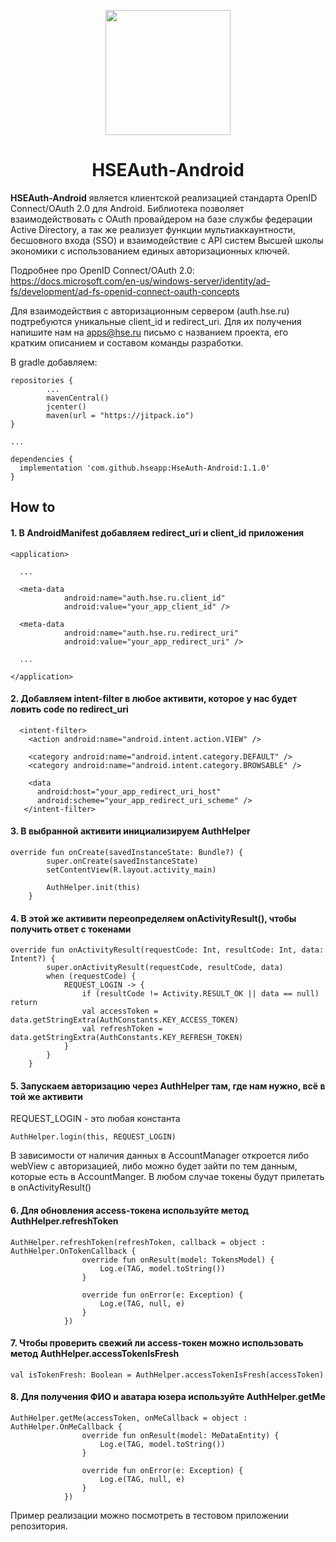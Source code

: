 <p align="center">
  <a href="https://digital.hse.ru">
    <img width="200px" src="https://hse-media.hb.bizmrg.com/hsecore/hse-digital-logo-light/image-1582238921120.svg">
  </a>
</p>

<h1 align="center">HSEAuth-Android</h1>

**HSEAuth-Android** является клиентской реализацией стандарта OpenID Connect/OAuth 2.0 для Android. Библиотека позволяет взаимодействовать с OAuth провайдером на базе службы федерации Active Directory, а так же реализует функции мультиаккаунтности, бесшовного входа (SSO) и взаимодействие с API систем Высшей школы экономики с использованием единых авторизационных ключей.

Подробнее про OpenID Connect/OAuth 2.0: https://docs.microsoft.com/en-us/windows-server/identity/ad-fs/development/ad-fs-openid-connect-oauth-concepts

Для взаимодействия с авторизационным сервером (auth.hse.ru) подтребуются уникальные client_id и redirect_uri. Для их получения напишите нам на apps@hse.ru письмо с названием проекта, его кратким описанием и составом команды разработки.

В gradle добавляем:
```
repositories {
        ...
        mavenCentral()
        jcenter()
        maven(url = "https://jitpack.io")
}
    
...

dependencies {
  implementation 'com.github.hseapp:HseAuth-Android:1.1.0'
}
```

## How to

#### 1. В AndroidManifest добавляем redirect_uri и client_id приложения
```
<application>
  
  ...
  
  <meta-data
            android:name="auth.hse.ru.client_id"
            android:value="your_app_client_id" />
            
  <meta-data
            android:name="auth.hse.ru.redirect_uri"
            android:value="your_app_redirect_uri" />
            
  ...
  
</application>
```

#### 2. Добавляем intent-filter в любое активити, которое у нас будет ловить code по redirect_uri

```
  <intent-filter>
    <action android:name="android.intent.action.VIEW" />

    <category android:name="android.intent.category.DEFAULT" />
    <category android:name="android.intent.category.BROWSABLE" />

    <data
      android:host="your_app_redirect_uri_host"
      android:scheme="your_app_redirect_uri_scheme" />
   </intent-filter>
```

#### 3. В выбранной активити инициализируем AuthHelper
```
override fun onCreate(savedInstanceState: Bundle?) {
        super.onCreate(savedInstanceState)
        setContentView(R.layout.activity_main)
        
        AuthHelper.init(this)
    }
```

#### 4. В этой же активити переопределяем onActivityResult(), чтобы получить ответ с токенами
```
override fun onActivityResult(requestCode: Int, resultCode: Int, data: Intent?) {
        super.onActivityResult(requestCode, resultCode, data)
        when (requestCode) {
            REQUEST_LOGIN -> {
                if (resultCode != Activity.RESULT_OK || data == null) return
                val accessToken = data.getStringExtra(AuthConstants.KEY_ACCESS_TOKEN)
                val refreshToken = data.getStringExtra(AuthConstants.KEY_REFRESH_TOKEN)
            }
        }
    }
```

#### 5. Запускаем авторизацию через AuthHelper там, где нам нужно, всё в той же активити
REQUEST_LOGIN - это любая константа
```
AuthHelper.login(this, REQUEST_LOGIN)
```

В зависимости от наличия данных в AccountManager откроется либо webView с авторизацией, либо можно будет зайти по тем данным, которые есть в AccountManger. В любом случае токены будут прилетать в onActivityResult()

#### 6. Для обновления access-токена используйте метод AuthHelper.refreshToken
```
AuthHelper.refreshToken(refreshToken, callback = object : AuthHelper.OnTokenCallback {
                override fun onResult(model: TokensModel) {
                    Log.e(TAG, model.toString())
                }

                override fun onError(e: Exception) {
                    Log.e(TAG, null, e)
                }
            })
```

#### 7. Чтобы проверить свежий ли access-токен можно использовать метод AuthHelper.accessTokenIsFresh
```
val isTokenFresh: Boolean = AuthHelper.accessTokenIsFresh(accessToken)
```

#### 8. Для получения ФИО и аватара юзера используйте AuthHelper.getMe
```
AuthHelper.getMe(accessToken, onMeCallback = object : AuthHelper.OnMeCallback {
                override fun onResult(model: MeDataEntity) {
                    Log.e(TAG, model.toString())
                }

                override fun onError(e: Exception) {
                    Log.e(TAG, null, e)
                }
            })
```

Пример реализации можно посмотреть в тестовом приложении репозитория.
